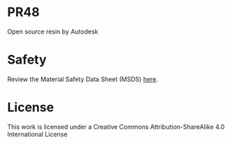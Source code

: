 # PR48

Open source resin by Autodesk

# Safety

Review the Material Safety Data Sheet (MSDS) [here](PR48-Standard-Clear_AGHS_ENGLISH_-V2_Rev-1_Apr-2015.pdf).

# License
This work is licensed under a Creative Commons Attribution-ShareAlike 4.0 International License
